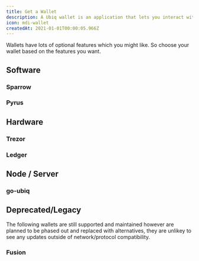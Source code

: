 ```yaml
---
title: Get a Wallet
description: A Ubiq wallet is an application that lets you interact with your Ubiq account. Think of it like an internet banking app – without the bank. Your wallet lets you read your balance, send transactions and connect to applications. You need a wallet to send funds and manage your assets.
icon: mdi-wallet
createdAt: 2021-01-01T00:00:05.966Z
---
```


Wallets have lots of optional features which you might like. So choose your wallet based on the features you want.

## Software

### Sparrow 

<wallet-card wallet-id="sparrow"></wallet-card>

### Pyrus

<wallet-card wallet-id="pyrus" href="https://pyrus.ubiqsmart.com"></wallet-card>

## Hardware

### Trezor 

<wallet-card wallet-id="trezor" href="https://trezor.io/"></wallet-card>

### Ledger

<wallet-card wallet-id="ledger" href="https://www.ledger.com/"></wallet-card>

## Node / Server

### go-ubiq

<wallet-card wallet-id="gubiq" href="https://github.com/ubiq/go-ubiq/releases"></wallet-card>

## Deprecated/Legacy
The following wallets are still supported and maintained however are planned to be phased out and replaced with alternatives, they are unlikey to see any updates outside of network/protocol compatibility.

### Fusion

<wallet-card wallet-id="fusion" href="https://github.com/ubiq/fusion/releases"></wallet-card>
